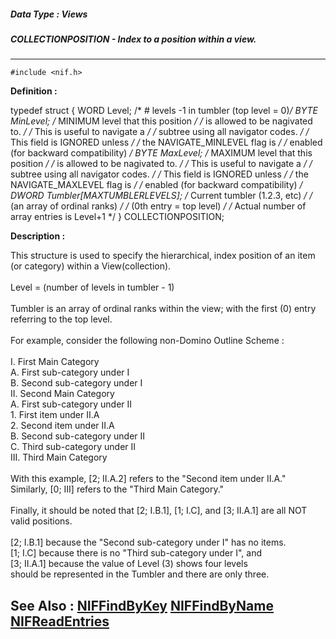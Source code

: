 ##### Data Type : Views
##### COLLECTIONPOSITION - Index to a position within a view.
---
```
#include <nif.h>
```

**Definition :**

typedef struct {
   WORD  Level;   /* # levels -1 in tumbler (top level = 0)*/
   BYTE MinLevel; /* MINIMUM level that this position */
                  /* is allowed to be nagivated to. */
                  /* This is useful to navigate a */
                  /* subtree using all navigator codes. */
                  /* This field is IGNORED unless */
                  /* the NAVIGATE_MINLEVEL flag is */
                  /* enabled (for backward compatibility) */
   BYTE MaxLevel; /* MAXIMUM level that this position */
                  /* is allowed to be nagivated to. */
                  /* This is useful to navigate a */
                  /* subtree using all navigator codes. */
                  /* This field is IGNORED unless */
                  /* the NAVIGATE_MAXLEVEL flag is */
                  /* enabled (for backward compatibility) */
   DWORD Tumbler[MAXTUMBLERLEVELS]; /* Current tumbler (1.2.3, etc) */
                  /* (an array of ordinal ranks) */
                  /* (0th entry = top level) */
                  /* Actual number of array entries is Level+1 */
} COLLECTIONPOSITION;

**Description :**

This structure is used to specify the hierarchical, index position of an item (or category) within a View(collection).<br>
<br>
Level = (number of levels in tumbler - 1)<br>
<br>
Tumbler is an array of ordinal ranks within the view; with the first (0) entry referring to the top level.<br>
<br>
For example, consider the following non-Domino Outline Scheme :<br>
<br>
I.  First Main Category<br>
        A.  First sub-category under I<br>
        B.  Second sub-category under I<br>
II.  Second Main Category<br>
        A.  First sub-category under II<br>
            1.  First item under  II.A<br>
            2.  Second item under II.A<br>
        B.  Second sub-category under II<br>
        C.  Third sub-category under II<br>
III.  Third Main Category<br>
<br>
With this example, [2; II.A.2] refers to the &quot;Second item under II.A.&quot;<br>
Similarly, [0; III] refers to the &quot;Third Main Category.&quot;<br>
<br>
Finally, it should be noted that [2; I.B.1], [1; I.C], and [3; II.A.1] are all NOT valid positions.<br>
<br>
[2; I.B.1] because the &quot;Second sub-category under I&quot; has no items.<br>
[1; I.C] because there is no &quot;Third sub-category under I&quot;, and<br>
[3; II.A.1] because the value of Level (3) shows four levels<br>
should be represented in the Tumbler and there are only three.<br>



**See Also :**
[NIFFindByKey](/domino-c-api-docs/reference/Func/NIFFindByKey)
[NIFFindByName](/domino-c-api-docs/reference/Func/NIFFindByName)
[NIFReadEntries](/domino-c-api-docs/reference/Func/NIFReadEntries)
---
